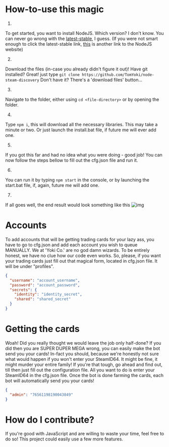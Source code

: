 # How-to-use this magic

1.
  To get started, you want to install NodeJS.
  Which version? I don't know. You can never go wrong with the [latest-stable](https://nodejs.org/en/), I guess.
  (If you were not smart enough to click the latest-stable link, [this](https://nodejs.org/en/) is another link to the NodeJS website)

2.
  Download the files (in-case you already didn't figure it out)!
  Have git installed? Great!
  just type `git clone https://github.com/TomYoki/node-steam-discovery`
  Don't have it?
  There's a 'download files' button...

3.
  Navigate to the folder, either using `cd <file-directory>` or by opening the folder.

4.
  Type `npm i`, this will download all the necessary libraries. This may take a minute or two.
  Or just launch the install.bat file, if future me will ever add one.

5.
  If you got this far and had no idea what you were doing - good job!
  You can now follow the steps bellow to fill out the cfg.json file and run it.

6.
  You can run it by typing `npm start` in the console,
  or by launching the start.bat file, if, again, future me will add one.

7.
  If all goes well, the end result would look something like this
  ![img](https://i.imgur.com/LVO24BO.png)

# Accounts

To add accounts that will be getting trading cards for your lazy ass,
you have to go to cfg.json and add each account you wish to queue MANUALLY.
We at 'Yoki Co.' are no god damn wizards. To be entirely honest, we have no clue how our code even works.
So, please, if you want your trading cards just fill out that magical form, located in cfg.json file.
It will be under "profiles".

```json
{
  "username": "account_username",
  "password": "account_password",
  "secrets": {
    "identity": "identity_secret",
    "shared": "shared_secret"
  }
}
```

# Getting the cards

Woah! Did you really thought we would leave the job only half-done?
If you did then you are SUPER DUPER MEGA wrong, you can easily make the bot
send you your cards! In-fact you should, because we're honestly not sure what would happen
if you won't enter your SteamID64. It might be fine, it might murder your entire family!
If you're that tough, go ahead and find out, till then just fill out the configuration file.
All you want to do is enter your SteamID64 in the cfg.json file.
Once the bot is done farming the cards, each bot will automatically send you your cards!

```json
{
  "admin": "76561198190043849"
}
```

# How do I contribute?

If you're good with JavaScript and are willing to waste your time, feel free to do so!
This project could easily use a few more features.
